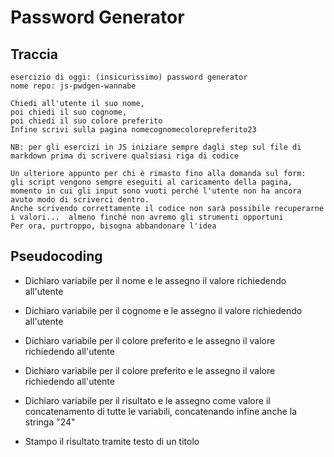 # Password Generator

## Traccia

```plaintext
esercizio di oggi: (insicurissimo) password generator
nome repo: js-pwdgen-wannabe

Chiedi all'utente il suo nome,
poi chiedi il suo cognome,
poi chiedi il suo colore preferito
Infine scrivi sulla pagina nomecognomecolorepreferito23

NB: per gli esercizi in JS iniziare sempre dagli step sul file di markdown prima di scrivere qualsiasi riga di codice

Un ulteriore appunto per chi è rimasto fino alla domanda sul form:
gli script vengono sempre eseguiti al caricamento della pagina, momento in cui gli input sono vuoti perché l'utente non ha ancora avuto modo di scriverci dentro.
Anche scrivendo correttamente il codice non sarà possibile recuperarne i valori...  almeno finché non avremo gli strumenti opportuni
Per ora, purtroppo, bisogna abbandonare l'idea
```

## Pseudocoding

- Dichiaro variabile per il nome e le assegno il valore richiedendo all'utente

- Dichiaro variabile per il cognome e le assegno il valore richiedendo all'utente

- Dichiaro variabile per il colore preferito e le assegno il valore richiedendo all'utente

- Dichiaro variabile per il colore preferito e le assegno il valore richiedendo all'utente

- Dichiaro variabile per il risultato e le assegno come valore il concatenamento di tutte le variabili, concatenando infine anche la stringa "24"

- Stampo il risultato tramite testo di un titolo
